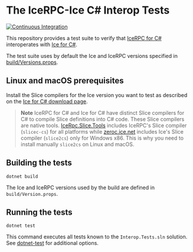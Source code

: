 # The IceRPC-Ice C# Interop Tests

[![Continuous Integration][ci-badge]][ci-home]

This repository provides a test suite to verify that [IceRPC for C#][icerpc-csharp] interoperates with
[Ice for C#][ice-csharp].

The test suite uses by default the Ice and IceRPC versions specified in [build/Versions.props](build/Versions.props).

## Linux and macOS prerequisites

Install the Slice compilers for the Ice version you want to test as described on the
[Ice for C# download page](https://zeroc.com/downloads/ice/3.7/csharp).

> **Note**
> IceRPC for C# and Ice for C# have distinct Slice compilers for C# to compile Slice definitions into C# code. These
> Slice compilers are native tools.
> [IceRpc.Slice.Tools][icerpc-slice-tools] includes IceRPC's Slice compiler (`slicec-cs`) for all platforms while
> [zeroc.ice.net][zeroc-ice-net] includes Ice's Slice compiler (`slice2cs`) only for Windows x86. This is why you need
> to install manually `slice2cs` on Linux and macOS.

## Building the tests

```shell
dotnet build
```

The Ice and IceRPC versions used by the build are defined in `build/Version.props`.

## Running the tests

```shell
dotnet test
```

This command executes all tests known to the `Interop.Tests.sln` solution. See
[dotnet-test](https://docs.microsoft.com/en-us/dotnet/core/tools/dotnet-test) for additional options.

[ci-badge]: https://github.com/icerpc/icerpc-ice-csharp-interop/actions/workflows/dotnet.yaml/badge.svg
[ci-home]: https://github.com/icerpc/icerpc-ice-csharp-interop/actions/workflows/dotnet.yaml
[icerpc-csharp]: https://github.com:zeroc-ice/icerpc-csharp
[icerpc-slice-tools]: https://www.nuget.org/packages/icerpc.slice.tools
[ice-csharp]: https://github.com:zeroc-ice/ice
[zeroc-ice-net]: https://www.nuget.org/packages/zeroc.ice.net
